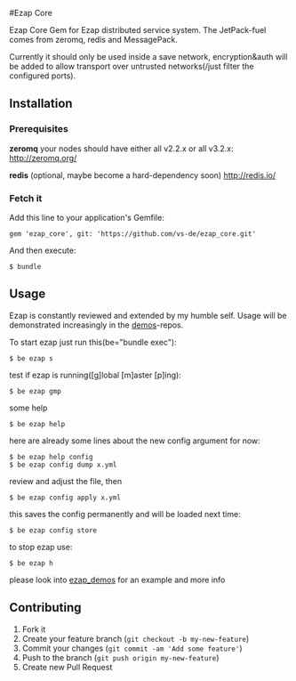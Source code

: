 #Ezap Core

Ezap Core Gem for Ezap distributed service system.
The JetPack-fuel comes from zeromq, redis and MessagePack.

Currently it should only be used inside a save network, encryption&auth will be added to allow transport over untrusted networks(/just filter the configured ports).

## Installation

### Prerequisites

  **zeromq** your nodes should have either all v2.2.x or all v3.2.x:
  http://zeromq.org/
 
  **redis** (optional, maybe become a hard-dependency soon)
  http://redis.io/

### Fetch it
Add this line to your application's Gemfile:

    gem 'ezap_core', git: 'https://github.com/vs-de/ezap_core.git'

And then execute:

    $ bundle

## Usage

Ezap is constantly reviewed and extended by my humble self.
Usage will be demonstrated increasingly in the [demos](https://github.com/vs-de/ezap_demos)-repos.

To start ezap just run this(be="bundle exec"):
    
    $ be ezap s
    
test if ezap is running([g]lobal [m]aster [p]ing):

    $ be ezap gmp

some help

    $ be ezap help

here are already some lines about the new config argument for now:

    $ be ezap help config
    $ be ezap config dump x.yml

review and adjust the file, then
    
    $ be ezap config apply x.yml

this saves the config permanently and will be loaded next time:
    
    $ be ezap config store
    
to stop ezap use:

    $ be ezap h
    
please look into [ezap_demos](https://github.com/vs-de/ezap_demos.git) for an example and more info

## Contributing

1. Fork it
2. Create your feature branch (`git checkout -b my-new-feature`)
3. Commit your changes (`git commit -am 'Add some feature'`)
4. Push to the branch (`git push origin my-new-feature`)
5. Create new Pull Request
